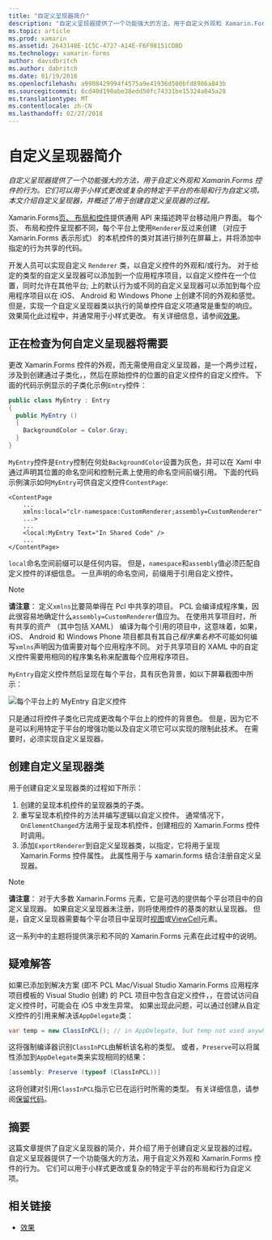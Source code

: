 ```yaml
---
title: "自定义呈现器简介"
description: "自定义呈现器提供了一个功能强大的方法，用于自定义外观和 Xamarin.Forms 控件的行为。 它们可以用于小样式更改或复杂的特定于平台的布局和行为自定义项。 本文介绍自定义呈现器，并概述了用于创建自定义呈现器的过程。"
ms.topic: article
ms.prod: xamarin
ms.assetid: 264314BE-1C5C-4727-A14E-F6F98151CDBD
ms.technology: xamarin-forms
author: davidbritch
ms.author: dabritch
ms.date: 01/19/2016
ms.openlocfilehash: a9908429994f4575a9e41936d500bfd8906a843b
ms.sourcegitcommit: 6cd40d190abe38edd50fc74331be15324a845a28
ms.translationtype: MT
ms.contentlocale: zh-CN
ms.lasthandoff: 02/27/2018
---
```

# <a name="introduction-to-custom-renderers"></a>自定义呈现器简介

_自定义呈现器提供了一个功能强大的方法，用于自定义外观和 Xamarin.Forms 控件的行为。它们可以用于小样式更改或复杂的特定于平台的布局和行为自定义项。本文介绍自定义呈现器，并概述了用于创建自定义呈现器的过程。_

Xamarin.Forms[页、 布局和控件](~/xamarin-forms/user-interface/controls/index.md)提供通用 API 来描述跨平台移动用户界面。 每个页、 布局和控件呈现都不同，每个平台上使用`Renderer`反过来创建 （对应于 Xamarin.Forms 表示形式） 的本机控件的类对其进行排列在屏幕上，并将添加中指定的行为共享的代码。

开发人员可以实现自定义 `Renderer` 类，以自定义控件的外观和/或行为。 对于给定的类型的自定义呈现器可以添加到一个应用程序项目，以自定义控件在一个位置，同时允许在其他平台; 上的默认行为或不同的自定义呈现器可以添加到每个应用程序项目以在 iOS、 Android 和 Windows Phone 上创建不同的外观和感觉。 但是，实现一个自定义呈现器类以执行的简单控件自定义项通常是重型的响应。 效果简化此过程中，并通常用于小样式更改。 有关详细信息，请参阅[效果](~/xamarin-forms/app-fundamentals/effects/index.md)。

## <a name="examining-why-custom-renderers-are-necessary"></a>正在检查为何自定义呈现器将需要

更改 Xamarin.Forms 控件的外观，而无需使用自定义呈现器，是一个两步过程，涉及到创建通过子类化，，然后在原始控件的位置的自定义控件的自定义控件。 下面的代码示例显示的子类化示例`Entry`控件：

```csharp
public class MyEntry : Entry
{
  public MyEntry ()
  {
    BackgroundColor = Color.Gray;
  }
}
```

`MyEntry`控件是`Entry`控制在何处`BackgroundColor`设置为灰色，并可以在 Xaml 中通过声明其位置的命名空间和控制元素上使用的命名空间前缀引用。 下面的代码示例演示如何`MyEntry`可供自定义控件`ContentPage`:

```xaml
<ContentPage
    ...
    xmlns:local="clr-namespace:CustomRenderer;assembly=CustomRenderer"
    ...>
    ...
    <local:MyEntry Text="In Shared Code" />
    ...
</ContentPage>
```

`local`命名空间前缀可以是任何内容。 但是，`namespace`和`assembly`值必须匹配自定义控件的详细信息。 一旦声明的命名空间，前缀用于引用自定义控件。

> [!NOTE]
> **请注意**： 定义`xmlns`比要简单得在 Pcl 中共享的项目。 PCL 会编译成程序集，因此很容易地确定什么`assembly=CustomRenderer`值应为。 在使用共享项目时，所有共享的资产 （其中包括 XAML） 编译为每个引用的项目中，这意味着，如果，iOS、 Android 和 Windows Phone 项目都具有其自己*程序集名称*不可能如何编写`xmlns`声明因为值需要对每个应用程序不同。 对于共享项目的 XAML 中的自定义控件需要用相同的程序集名称来配置每个应用程序项目。

`MyEntry`自定义控件然后呈现在每个平台，具有灰色背景，如以下屏幕截图中所示：

![](introduction-images/screenshots.png "每个平台上的 MyEntry 自定义控件")

只是通过将控件子类化已完成更改每个平台上的控件的背景色。 但是，因为它不是可以利用特定于平台的增强功能以及自定义项它可以实现的限制此技术。 在需要时，必须实现自定义呈现器。

## <a name="creating-a-custom-renderer-class"></a>创建自定义呈现器类

用于创建自定义呈现器类的过程如下所示：

1. 创建的呈现本机控件的呈现器类的子类。
1. 重写呈现本机控件的方法并编写逻辑以自定义控件。 通常情况下，`OnElementChanged`方法用于呈现本机控件，创建相应的 Xamarin.Forms 控件时调用。
1. 添加`ExportRenderer`到自定义呈现器类，以指定，它将用于呈现 Xamarin.Forms 控件属性。 此属性用于与 xamarin.forms 结合注册自定义呈现器。

> [!NOTE]
> **请注意**： 对于大多数 Xamarin.Forms 元素，它是可选的提供每个平台项目中的自定义呈现器。 如果自定义呈现器未注册，则将使用控件的基类的默认呈现器。 但是，自定义呈现器需要每个平台项目中呈现时[视图](https://developer.xamarin.com/api/type/Xamarin.Forms.View/)或[ViewCell](https://developer.xamarin.com/api/type/Xamarin.Forms.ViewCell/)元素。

这一系列中的主题将提供演示和不同的 Xamarin.Forms 元素在此过程中的说明。

## <a name="troubleshooting"></a>疑难解答

如果已添加到解决方案 (即不 PCL Mac/Visual Studio Xamarin.Forms 应用程序项目模板的 Visual Studio 创建) 的 PCL 项目中包含自定义控件，，在尝试访问自定义控件时，可能会在 iOS 中发生异常。 如果出现此问题，可以通过创建从自定义控件的引用来解决该`AppDelegate`类：

```csharp
var temp = new ClassInPCL(); // in AppDelegate, but temp not used anywhere
```

这将强制编译器识别`ClassInPCL`由解析该名称的类型。 或者，`Preserve`可以将属性添加到`AppDelegate`类来实现相同的结果：

```csharp
[assembly: Preserve (typeof (ClassInPCL))]
```

这将创建对引用`ClassInPCL`指示它已在运行时所需的类型。 有关详细信息，请参阅[保留代码](~/ios/deploy-test/linker.md)。

## <a name="summary"></a>摘要

这篇文章提供了自定义呈现器的简介，并介绍了用于创建自定义呈现器的过程。 自定义呈现器提供了一个功能强大的方法，用于自定义外观和 Xamarin.Forms 控件的行为。 它们可以用于小样式更改或复杂的特定于平台的布局和行为自定义项。


## <a name="related-links"></a>相关链接

- [效果](~/xamarin-forms/app-fundamentals/effects/index.md)
